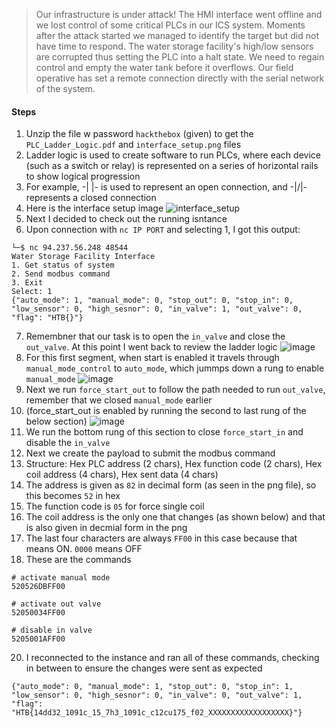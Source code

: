 > Our infrastructure is under attack! The HMI interface went offline and we lost control of some critical PLCs in our ICS system. Moments after the attack started we managed to identify the target but did not have time to respond. The water storage facility's high/low sensors are corrupted thus setting the PLC into a halt state. We need to regain control and empty the water tank before it overflows. Our field operative has set a remote connection directly with the serial network of the system.
#### Steps
1. Unzip the file w password `hackthebox` (given) to get the `PLC_Ladder_Logic.pdf` and `interface_setup.png` files
2. Ladder logic is used to create software to run PLCs, where each device (such as a switch or relay) is represented on a series of horizontal rails to show logical progression
3. For example, -| |- is used to represent an open connection, and -|/|- represents a closed connection 
4. Here is the interface setup image
![interface_setup](https://github.com/pwnedbyisa/writeups/assets/138353745/1a83dc50-28bc-4907-a7cd-4437ecb8b0a5)
5. Next I decided to check out the running isntance
6. Upon connection with `nc IP PORT` and selecting 1, I got this output:
```
└─$ nc 94.237.56.248 48544  
Water Storage Facility Interface
1. Get status of system
2. Send modbus command
3. Exit
Select: 1
{"auto_mode": 1, "manual_mode": 0, "stop_out": 0, "stop_in": 0, "low_sensor": 0, "high_sesnor": 0, "in_valve": 1, "out_valve": 0, "flag": "HTB{}"}
```
7. Remembner that our task is to open the `in_valve` and close the `out_valve`. At this point I went back to review the ladder logic
![image](https://github.com/pwnedbyisa/writeups/assets/138353745/bb16fdda-994e-4910-8a00-e25aeeeb0c6e)
9. For this first segment, when start is enabled it travels through `manual_mode_control` to `auto_mode`, which jummps down a rung to enable `manual_mode`
![image](https://github.com/pwnedbyisa/writeups/assets/138353745/4a6913cc-44b7-4fdd-817e-6462c68cd3ac)
10. Next we run `force_start_out` to follow the path needed to run `out_valve`, remember that we closed `manual_mode` earlier
11. (force_start_out is enabled by running the second to last rung of the below section)
![image](https://github.com/pwnedbyisa/writeups/assets/138353745/932421ce-f0b8-46b3-8339-75d78e0501f2)
12. We run the bottom rung of this section to close `force_start_in` and disable the `in_valve`
13. Next we create the payload to submit the modbus command
14. Structure: Hex PLC address (2 chars), Hex function code (2 chars), Hex coil address (4 chars), Hex sent data (4 chars)
15. The address is given as `82` in decimal form (as seen in the png file), so this becomes `52` in hex
16. The function code is `05` for force single coil
17. The coil address is the only one that changes (as shown below) and that is also given in decmial form in the png
18. The last four characters are always `FF00` in this case because that means ON. `0000` means OFF
19. These are the commands
```shell
# activate manual mode
520526DBFF00

# activate out valve
52050034FF00

# disable in valve
5205001AFF00
```
20. I reconnected to the instance and ran all of these commands, checking in between to ensure the changes were sent as expected
```
{"auto_mode": 0, "manual_mode": 1, "stop_out": 0, "stop_in": 1, "low_sensor": 0, "high_sesnor": 0, "in_valve": 0, "out_valve": 1, "flag": "HTB{14dd32_1091c_15_7h3_1091c_c12cu175_f02_XXXXXXXXXXXXXXXXXX}"}
```

